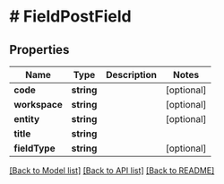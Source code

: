 # # FieldPostField

## Properties

Name | Type | Description | Notes
------------ | ------------- | ------------- | -------------
**code** | **string** |  | [optional] 
**workspace** | **string** |  | [optional] 
**entity** | **string** |  | [optional] 
**title** | **string** |  | 
**fieldType** | **string** |  | [optional] 

[[Back to Model list]](../../README.md#documentation-for-models) [[Back to API list]](../../README.md#documentation-for-api-endpoints) [[Back to README]](../../README.md)


